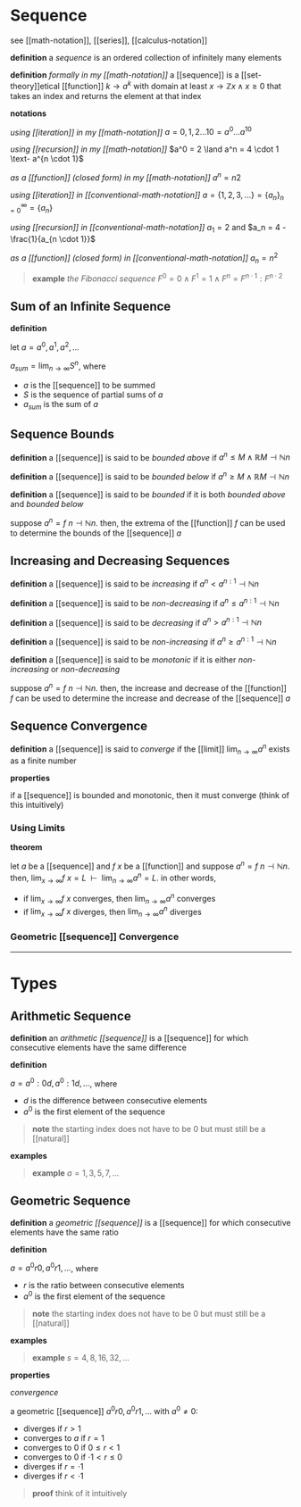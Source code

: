 # Sequence

see [[math-notation]], [[series]], [[calculus-notation]]

**definition** a _sequence_ is an ordered collection of infinitely many elements

**definition** _formally in my [[math-notation]]_ a [[sequence]] is a [[set-theory]]etical [[function]] $k \rightarrow a^k$ with domain at least $x \rightarrow \mathbb Z x \land x \ge 0$ that takes an index and returns the element at that index

**notations**

_using [[iteration]] in my [[math-notation]]_ $a = 0, 1, 2 \dots 10 = a^0 \dots a^{10}$

_using [[recursion]] in my [[math-notation]]_ $a^0 = 2 \land a^n = 4 \cdot 1 \text- a^{n \cdot 1}$

_as a [[function]] (closed form) in my [[math-notation]]_ $a^n = n2$

_using [[iteration]] in [[conventional-math-notation]]_ $a = \lbrace 1, 2, 3, \dots \rbrace = \lbrace a_n \rbrace_{n = 0}^{\infty} = \lbrace a_n \rbrace$

_using [[recursion]] in [[conventional-math-notation]]_ $a_1 = 2$ and $a_n = 4 - \frac{1}{a_{n \cdot 1}}$

_as a [[function]] (closed form) in [[conventional-math-notation]]_ $a_n = n^2$

> **example** _the Fibonacci sequence_ $F^0 = 0 \land F^1 = 1 \land F^n = F^{n \cdot 1} : F^{n \cdot 2}$

## Sum of an Infinite Sequence

**definition**

let $a = a^0, a^1, a^2, \dots$

$a_{sum} = \lim_{n \to \infty} S^n$, where

- $a$ is the [[sequence]] to be summed
- $S$ is the sequence of partial sums of $a$
- $a_{sum}$ is the sum of $a$

## Sequence Bounds

**definition** a [[sequence]] is said to be _bounded above_ if $a^n \le M \land \mathbb R M \dashv \mathbb N n$

**definition** a [[sequence]] is said to be _bounded below_ if $a^n \ge M \land \mathbb R M \dashv \mathbb N n$

**definition** a [[sequence]] is said to be _bounded_ if it is both _bounded above_ and _bounded below_

suppose $a^n = f\ n \dashv \mathbb N n$. then, the extrema of the [[function]] $f$ can be used to determine the bounds of the [[sequence]] $a$

## Increasing and Decreasing Sequences

**definition** a [[sequence]] is said to be _increasing_ if $a^n < a^{n : 1} \dashv \mathbb N n$

**definition** a [[sequence]] is said to be _non-decreasing_ if $a^n \le a^{n : 1} \dashv \mathbb N n$

**definition** a [[sequence]] is said to be _decreasing_ if $a^n > a^{n : 1} \dashv \mathbb N n$

**definition** a [[sequence]] is said to be _non-increasing_ if $a^n \ge a^{n : 1} \dashv \mathbb N n$

**definition** a [[sequence]] is said to be _monotonic_ if it is either _non-increasing_ or _non-decreasing_

suppose $a^n = f\ n \dashv \mathbb N n$. then, the increase and decrease of the [[function]] $f$ can be used to determine the increase and decrease of the [[sequence]] $a$

## Sequence Convergence

**definition** a [[sequence]] is said to _converge_ if the [[limit]] $\lim_{n \to \infty} a^n$ exists as a finite number

**properties**

if a [[sequence]] is bounded and monotonic, then it must converge (think of this intuitively)

### Using Limits

**theorem**

let $a$ be a [[sequence]] and $f\ x$ be a [[function]] and suppose $a^n = f\ n \dashv \mathbb N n$. then, $\lim_{x \to \infty} f\ x = L\ \ \vdash\ \ \lim_{n \to \infty} a^n = L$. in other words,

- if $\lim_{x \to \infty} f\ x$ converges, then $\lim_{n \to \infty} a^n$ converges
- if $\lim_{x \to \infty} f\ x$ diverges, then $\lim_{n \to \infty} a^n$ diverges

### Geometric [[sequence]] Convergence

---

# Types

## Arithmetic Sequence

**definition** an _arithmetic [[sequence]]_ is a [[sequence]] for which consecutive elements have the same difference

**definition**

$a = a^0 : 0d, a^0 : 1d, \dots$, where

- $d$ is the difference between consecutive elements
- $a^0$ is the first element of the sequence

> **note** the starting index does not have to be $0$ but must still be a [[natural]]

**examples**

> **example** $a = 1, 3, 5, 7, \dots$

## Geometric Sequence

**definition** a _geometric [[sequence]]_ is a [[sequence]] for which consecutive elements have the same ratio

**definition**

$a = a^0r0, a^0r1, \dots$, where

- $r$ is the ratio between consecutive elements
- $a^0$ is the first element of the sequence

> **note** the starting index does not have to be $0$ but must still be a [[natural]]

**examples**

> **example** $s = 4, 8, 16, 32, \dots$

**properties**

_convergence_

a geometric [[sequence]] $a^0r0, a^0r1, \dots$ with $a^0 \ne 0$:

- diverges if $r > 1$
- converges to $a$ if $r = 1$
- converges to $0$ if $0 \le r < 1$
- converges to $0$ if $\cdot 1 < r \le 0$
- diverges if $r = \cdot 1$
- diverges if $r < \cdot 1$

> **proof** think of it intuitively
